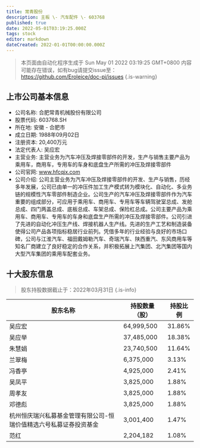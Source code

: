 ```yaml
---
title: 常青股份
description: 主板 \- 汽车配件 \- 603768
published: true
date: 2022-05-01T03:19:25.000Z
tags: stock
editor: markdown
dateCreated: 2022-01-01T00:00:00.000Z
---
```


> 本页面由自动化程序生成于 Sun May 01 2022 03:19:25 GMT+0800
> 内容可能存在错误，如有bug请提交issue至：https://github.com/Eroleice/doc-pi/issues
{.is-warning}

## 上市公司基本信息
- 公司名称: 合肥常青机械股份有限公司
- 股票代码: 603768.SH
- 所在地: 安徽 - 合肥市
- 成立日期: 1988年09月02日
- 注册资本: 20,400万元
- 法定代表人: 吴应宏
- 主营业务: 主营业务为汽车冲压及焊接零部件的开发，生产与销售主要产品为乘用车，商用车，专用车的车身和底盘生产所需的冲压及焊接零部件
- 公司官网: www.hfcqjx.com
- 公司介绍: 公司主营业务为汽车冲压及焊接零部件的开发、生产与销售，历经多年发展，公司已由单一的冲压件加工生产模式转为模块化、自动化、多业务链的规模性汽车零部件制造企业。公司生产的汽车冲压及焊接零部件作为汽车重要的组成部分，可应用于乘用车、商用车、专用车等车辆驾驶室总成、发舱总成、四门两盖总成、底板总成、车架总成、保险杠总成。公司主要产品为乘用车、商用车、专用车的车身和底盘生产所需的冲压及焊接零部件。公司引进了先进的自动化冲压生产线、焊接机器人生产线。先进的生产工艺和制造装备使得公司产品各项指标稳居行业前列。凭借多年的行业经验与良好的市场口碑，公司与江淮汽车、福田戴姆勒汽车、奇瑞汽车、陕西重汽、东风商用车等知名厂商建立了良好稳定的合作关系，并积极拓展上汽集团、北汽集团等国内大型汽车集团的乘用车配套业务。


## 十大股东信息
> 股东持股数据截止于：2022年03月31日
{.is-info}

| 股东名称 | 持股数量（股） | 持股比例 |
| --- | --- | --- |
| 吴应宏 | 64,999,500 | 31.86% |
| 吴应举 | 37,485,000 | 18.38% |
| 朱慧娟 | 23,740,500 | 11.64% |
| 兰翠梅 | 6,375,000 | 3.13% |
| 冯香亭 | 4,925,000 | 2.41% |
| 吴凤平 | 3,825,000 | 1.88% |
| 周孝友 | 3,825,000 | 1.88% |
| 邓德彪 | 3,825,000 | 1.88% |
| 杭州恒庆瑞兴私募基金管理有限公司-恒瑞价值精选六号私募证券投资基金 | 3,001,400 | 1.47% |
| 范红 | 2,204,182 | 1.08% |




